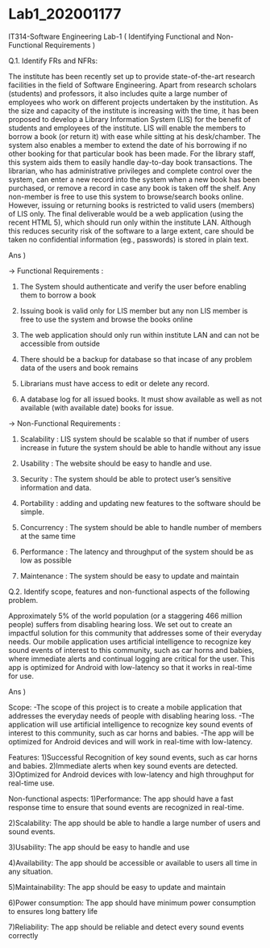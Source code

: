 # Lab1_202001177
IT314-Software Engineering Lab-1 ( Identifying Functional and Non-Functional Requirements )


Q.1. Identify FRs and NFRs:

The institute has been recently set up to provide state-of-the-art research facilities in the field of Software Engineering. Apart from research scholars (students) and professors, it also includes quite a large number of employees who work on different projects undertaken by the institution. As the size and capacity of the institute is increasing with the time, it has been proposed to develop a Library Information System (LIS) for the benefit of students and employees of the institute. LIS will enable the members to borrow a book (or return it) with ease while sitting at his desk/chamber. The system also enables a member to extend the date of his borrowing if no other booking for that particular book has been made. For the library staff, this system aids them to easily handle day-to-day book transactions. The librarian, who has administrative privileges and complete control over the system, can enter a new record into the system when a new book has been purchased, or remove a record in case any book is taken off the shelf. Any non-member is free to use this system to browse/search books online. However, issuing or returning books is restricted to valid users (members) of LIS only.
The final deliverable would be a web application (using the recent HTML 5), which should run only within the institute LAN. Although this reduces security risk of the software to a large extent, care should be taken no confidential information (eg., passwords) is stored in plain text.


Ans )

→ Functional Requirements :

1) The System should authenticate and verify the user before enabling them to borrow a book

2) Issuing book is valid only for LIS member but any non LIS member is free to use the system and browse the books online

3) The web application should only run within institute LAN and can not be accessible from outside

4) There should be a backup for database so that incase of any problem data of the users and book remains

5) Librarians must have access to edit or delete any record.

6) A database log for all issued books. It must show available as well as not available (with available date) books for issue.


→ Non-Functional Requirements  :

1) Scalability : LIS system should be scalable so that if number of users increase in future the system should be able to handle without any issue

2) Usability : The website should be easy to handle and use.

3) Security : The system should be able to protect user’s sensitive information and data.

4) Portability : adding and updating new features to the software should be simple.

5) Concurrency : The system should be able to handle number of members at the same time

6) Performance : The latency and throughput of the system should be as low as possible

7) Maintenance : The system should be easy to update and maintain



Q.2. Identify scope, features and non-functional aspects of the following problem.

Approximately 5% of the world population (or a staggering 466 million people) suffers from
disabling hearing loss. We set out to create an impactful solution for this community that
addresses some of their everyday needs. Our mobile application uses artificial intelligence to
recognize key sound events of interest to this community, such as car horns and babies,
where immediate alerts and continual logging are critical for the user. This app is optimized
for Android with low-latency so that it works in real-time for use.


Ans ) 


Scope: 
-The scope of this project is to create a mobile application that addresses the everyday needs of people with disabling hearing loss. 
-The application will use artificial intelligence to recognize key sound events of interest to this community, such as car horns and babies. 
-The app will be optimized for Android devices and will work in real-time with low-latency.



Features: 
1)Successful Recognition of key sound events, such as car horns and babies. 
2)Immediate alerts when key sound events are detected. 
3)Optimized for Android devices with low-latency and high throughput for real-time use.



Non-functional aspects: 
1)Performance: The app should have a fast response time to ensure that sound events are recognized in real-time. 

2)Scalability: The app should be able to handle a large number of users and sound events. 

3)Usability: The app should be easy to handle and use 

4)Availability: The app should be accessible or available to users all time in any situation.

5)Maintainability: The app should be easy to update and maintain

6)Power consumption: The app should have minimum power consumption to ensures long battery life

7)Reliability: The app should be reliable and detect every sound events correctly







